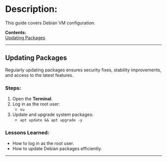 # Description:  
This guide covers Debian VM configuration.

**Contents:**  
[Updating Packages](https://github.com/sapan322/Raman-Cybersecurity-Portfolio/blob/main/Installation%20Configuration%20%20Guides/Debian%20(Proxmox%20VM)/Configuration.md#updating-packages)  

---

## Updating Packages  

Regularly updating packages ensures security fixes, stability improvements, and access to the latest features.  

### Steps:  

1. Open the **Terminal**.  
2. Log in as the root user:  
   - `su`  
3. Update and upgrade system packages:  
   - `apt update && apt upgrade -y`  

### Lessons Learned:  
- How to log in as the root user.  
- How to update Debian packages efficiently.  

---
